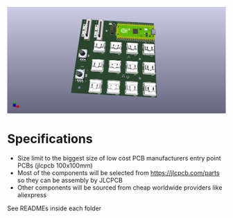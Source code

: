 
![PCB Render Front](pcb_render_front.png "PCB Render Front")


# Specifications

- Size limit to the biggest size of low cost PCB manufacturers entry point PCBs (jlcpcb 100x100mm)
- Most of the components will be selected from https://jlcpcb.com/parts so they can be assembly by JLCPCB
- Other components will be sourced from cheap worldwide providers like aliexpress

See READMEs inside each folder
